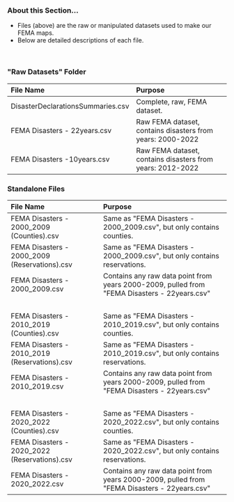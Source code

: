 ### About this Section...
* Files (above) are the raw or manipulated datasets used to make our FEMA maps.
* Below are detailed descriptions of each file.

</br>

### "Raw Datasets" Folder
| File Name                         | Purpose                                                    |
|:----------------------------------|:-----------------------------------------------------------|
| DisasterDeclarationsSummaries.csv | Complete, raw, FEMA dataset.                               |
| FEMA Disasters - 22years.csv      | Raw FEMA dataset, contains disasters from years: 2000-2022 |
| FEMA Disasters -10years.csv       | Raw FEMA dataset, contains disasters from years: 2012-2022 |


### Standalone Files
| File Name                                     | Purpose                                                                                      |
|:----------------------------------------------|:---------------------------------------------------------------------------------------------|
| FEMA Disasters - 2000_2009 (Counties).csv     | Same as "FEMA Disasters - 2000_2009.csv", but only contains counties.                        |
| FEMA Disasters - 2000_2009 (Reservations).csv | Same as "FEMA Disasters - 2000_2009.csv", but only contains reservations.                    |
| FEMA Disasters - 2000_2009.csv                | Contains any raw data point from years 2000-2009, pulled from "FEMA Disasters - 22years.csv" |
| </br>                                         | </br>                                                                                        |
| FEMA Disasters - 2010_2019 (Counties).csv     | Same as "FEMA Disasters - 2010_2019.csv", but only contains counties.                        |
| FEMA Disasters - 2010_2019 (Reservations).csv | Same as "FEMA Disasters - 2010_2019.csv", but only contains reservations.                    |
| FEMA Disasters - 2010_2019.csv                | Contains any raw data point from years 2000-2009, pulled from "FEMA Disasters - 22years.csv" |
| </br>                                         | </br>                                                                                        |
| FEMA Disasters - 2020_2022 (Counties).csv     | Same as "FEMA Disasters - 2020_2022.csv", but only contains counties.                        |
| FEMA Disasters - 2020_2022 (Reservations).csv | Same as "FEMA Disasters - 2020_2022.csv", but only contains reservations.                    |
| FEMA Disasters - 2020_2022.csv                | Contains any raw data point from years 2000-2009, pulled from "FEMA Disasters - 22years.csv" |
